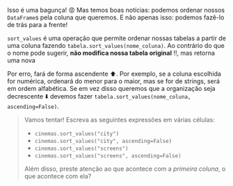 Isso é uma bagunça! :rage: Mas temos boas notícias: podemos ordenar nossos `DataFrame`s pela coluna que queremos. E não apenas isso: podemos fazê-lo de trás para a frente!

`sort_values` é uma operação que  permite ordenar nossas tabelas a partir de uma coluna fazendo `tabela.sort_values(nome_coluna)`. Ao contrário do que o nome pode sugerir, **não modifica nossa tabela original** :bangbang:, mas retorna uma nova

Por erro, fará de forma ascendente :arrow_up:. Por exemplo, se a coluna escolhida for numérica,  ordenará do menor para o maior, mas se for de strings, será em ordem alfabética. Se em vez disso queremos que a organização seja decrescente :arrow_down: devemos fazer `tabela.sort_values(nome_coluna, ascending=False)`.

> Vamos tentar! Escreva as seguintes expressões em várias células:
>
> * `cinemas.sort_values("city")`
> * `cinemas.sort_values("city", ascending=False)`
> * `cinemas.sort_values("screens")`
> * `cinemas.sort_values("screens", ascending=False)`
>
> Além disso, preste atenção ao que acontece com a _primeira coluna_, o que acontece com ela?
